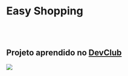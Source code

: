 <h1>Easy Shopping</h1>
<br>
<br>
<h2>Projeto aprendido no <a href="https://rodolfomori.com.br/devclub"</a>DevClub</h2>
<img src="https://github.com/GabrielMilbradt/Projeto-Easy-Shopping/blob/main/easy.jpeg?raw=true" />

